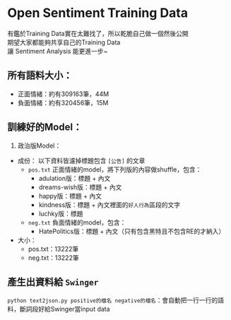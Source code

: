# Open Sentiment Training Data

有鑑於Training Data實在太難找了，所以乾脆自己做一個然後公開  
期望大家都能夠共享自己的Training Data  
讓 Sentiment Analysis 能更進一步~

## 所有語料大小：

* 正面情緒：約有309163筆，44M
* 負面情緒：約有320456筆，15M

## 訓練好的Model：

1. 政治版Model：
  * 成份：
    以下資料皆濾掉標題包含 `[公告]` 的文章
    * `pos.txt` 正面情緒的model，將下列版的內容做shuffle，包含：  
      * adulation版：標題 + 內文
      * dreams-wish版：標題 + 內文
      * happy版：標題 + 內文
      * kindness版：標題 + 內文裡面的`好人行為`區段的文字
      * luchky版：標題
    * `neg.txt` 負面情緒的model，包含：  
      * HatePolitics版：標題 + 內文（只有包含黑特且不包含RE的才納入）
  * 大小：
    * pos.txt：13222筆
    * neg.txt：13222筆

## 產生出資料給 `Swinger`

`python text2json.py positive的檔名 negative的檔名`：會自動把一行一行的語料，斷詞段好給Swinger當input data
